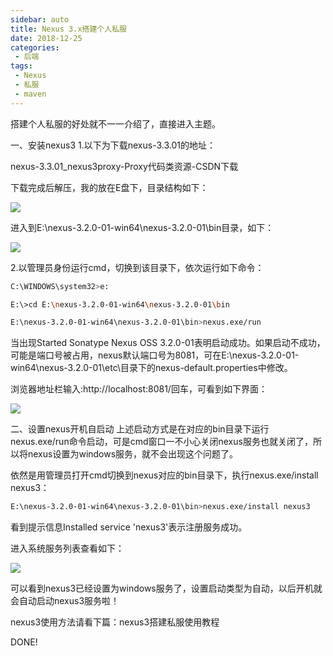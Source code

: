 ```yaml
---
sidebar: auto
title: Nexus 3.x搭建个人私服
date: 2018-12-25
categories:
 - 后端
tags:
 - Nexus
 - 私服
 - maven
---
```


<Copyright link="https://imxiaolong.com/views/backend/Nexus 3.x搭建个人私服.html" />

搭建个人私服的好处就不一一介绍了，直接进入主题。

一、安装nexus3
1.以下为下载nexus-3.3.01的地址：

nexus-3.3.01_nexus3proxy-Proxy代码类资源-CSDN下载

下载完成后解压，我的放在E盘下，目录结构如下：

![](https://tva1.sinaimg.cn/large/e6c9d24egy1h14lfgsfeaj208x04a0sk.jpg)

 进入到E:\nexus-3.2.0-01-win64\nexus-3.2.0-01\bin目录，如下：

![](https://tva1.sinaimg.cn/large/e6c9d24egy1h14ldq4lkdj20l206574d.jpg)

2.以管理员身份运行cmd，切换到该目录下，依次运行如下命令：

```bash
C:\WINDOWS\system32>e:

E:\>cd E:\nexus-3.2.0-01-win64\nexus-3.2.0-01\bin

E:\nexus-3.2.0-01-win64\nexus-3.2.0-01\bin>nexus.exe/run
```


当出现Started Sonatype Nexus OSS 3.2.0-01表明启动成功。如果启动不成功，可能是端口号被占用，nexus默认端口号为8081，可在E:\nexus-3.2.0-01-win64\nexus-3.2.0-01\etc\目录下的nexus-default.properties中修改。

浏览器地址栏输入:http://localhost:8081/回车，可看到如下界面：

![](https://tva1.sinaimg.cn/large/e6c9d24egy1h14lfqmtwkj20y30cq74z.jpg)

二、设置nexus开机自启动
上述启动方式是在对应的bin目录下运行nexus.exe/run命令启动，可是cmd窗口一不小心关闭nexus服务也就关闭了，所以将nexus设置为windows服务，就不会出现这个问题了。

依然是用管理员打开cmd切换到nexus对应的bin目录下，执行nexus.exe/install nexus3：

```bash
E:\nexus-3.2.0-01-win64\nexus-3.2.0-01\bin>nexus.exe/install nexus3
```


看到提示信息Installed service 'nexus3'表示注册服务成功。

进入系统服务列表查看如下：

![](https://tva1.sinaimg.cn/large/e6c9d24egy1h14li9ita4j20o60dlwff.jpg)

可以看到nexus3已经设置为windows服务了，设置启动类型为自动，以后开机就会自动启动nexus3服务啦！

nexus3使用方法请看下篇：nexus3搭建私服使用教程

DONE!

